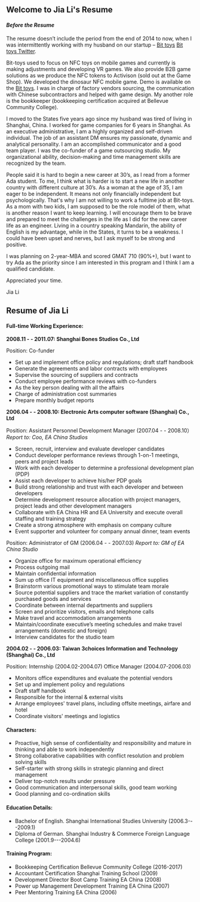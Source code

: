 ## Welcome to Jia Li's Resume

#### _Before the Resume_

The resume doesn’t include the period from the end of 2014 to now, when I was intermittently working with my husband on our startup – [Bit toys]( http://www.bit-toys.com/) [Bit toys Twitter](https://twitter.com/bittoys?lang=en). 

Bit-toys used to focus on NFC toys on mobile games and currently is making adjustments and developing VR games. We also provide B2B game solutions as we produce the NFC tokens to Activison (sold out at the Game Shop). We developed the dinosaur NFC mobile game. Demo is available on the [Bit toys]( http://www.bit-toys.com/). I was in charge of factory vendors sourcing, the communication with Chinese subcontractors and helped with game design. My another role is the bookkeeper (bookkeeping certification acquired at Bellevue Community College).

I moved to the States five years ago since my husband was tired of living in Shanghai, China. I worked for game companies for 6 years in Shanghai. As an executive administrative, I am a highly organized and self-driven individual. The job of an assistant DM ensures my passionate, dynamic and analytical personality. I am an accomplished communicator and a good team player. I was the co-funder of a game outsourcing studio. My organizational ability, decision-making and time management skills are recognized by the team.

People said it is hard to begin a new career at 30’s, as I read from a former Ada student. To me, I think what is harder is to start a new life in another country with different culture at 30’s.  As a woman at the age of 35, I am eager to be independent. It means not only financially independent but psychologically. That's why I am not willing to work a fulltime job at Bit-toys. As a mom with two kids, I am supposed to be the role model of them, what is another reason I want to keep learning.  I will encourage them to be brave and prepared to meet the challenges in the life as I did for the new career life as an engineer. Living in a country speaking Mandarin, the ability of English is my advantage, while in the States, it turns to be a weakness. I could have been upset and nerves, but I ask myself to be strong and positive. 

I was planning on 2-year-MBA and scored GMAT 710 (90%+), but I want to try Ada as the priority since I am interested in this program and I think I am a qualified candidate. 

Appreciated your time.

Jia Li


  
## Resume of Jia Li

#### Full-time Working Experience:

**2008.11 - - 2011.07:   Shanghai Bones Studios Co., Ltd**
  
Position: Co-funder 

  * Set up and implement office policy and regulations; draft staff handbook
  * Generate the agreements and labor contracts with employees
  * Supervise the sourcing of suppliers and contracts 
  * Conduct employee performance reviews with co-funders
  * As the key person dealing with all the affairs 
  * Charge of administration cost summaries
  * Prepare monthly budget reports
  
**2006.04 - - 2008.10:   Electronic Arts computer software (Shanghai) Co., Ltd**

Position: Assistant Personnel Development Manager   (2007.04 - - 2008.10）
_Report to: Coo, EA China Studios_

  * Screen, recruit, interview and evaluate developer candidates
  * Conduct developer performance reviews through 1-on-1 meetings, peers and project leads 
  * Work with each developer to determine a professional development plan (PDP) 
  * Assist each developer to achieve his/her PDP goals 
  * Build strong relationship and trust with each developer and between developers
  * Determine development resource allocation with project managers, project leads and other development managers 
  * Collaborate with EA China HR and EA University and execute overall staffing and training strategy
  * Create a strong atmosphere with emphasis on company culture 
  * Event supporter and volunteer for company annual dinner, team events
  
Position: Administrator of GM   (2006.04 - - 2007.03)
_Report to: GM of EA China Studio_ 

  * Organize office for maximum operational efficiency 
  * Process outgoing mail
  * Maintain confidential information
  * Sum up office IT equipment and miscellaneous office supplies
  * Brainstorm various promotional ways to stimulate team morale
  * Source potential suppliers and trace the market variation of constantly purchased goods and services
  * Coordinate between internal departments and suppliers
  * Screen and prioritize visitors, emails and telephone calls
  * Make travel and accommodation arrangements
  * Maintain/coordinate executive’s meeting schedules and make travel arrangements (domestic and foreign)
  * Interview candidates for the studio team

**2004.02 - - 2006.03:   Taiwan 3choices Information and Technology (Shanghai) Co., Ltd**

Position:  Internship (2004.02-2004.07) Office Manager (2004.07-2006.03)

  * Monitors office expenditures and evaluate the potential vendors 
  * Set up and implement policy and regulations
  * Draft staff handbook
  * Responsible for the internal & external visits
  * Arrange employees' travel plans, including offsite meetings, airfare and hotel
  * Coordinate visitors' meetings and logistics  
  
#### Characters:

  * Proactive, high sense of confidentiality and responsibility and mature in thinking and able to work independently
  * Strong collaborative capabilities with conflict resolution and problem solving skills
  * Self-starter with strong skills in strategic planning and direct management 
  * Deliver top-notch results under pressure
  * Good communication and interpersonal skills, good team working
  * Good planning and co-ordination skills 

#### Education Details:

  * Bachelor of English.  Shanghai International Studies University (2006.3---2009.1)
  * Diploma of German.    Shanghai Industry & Commerce Foreign Language College (2001.9---2004.6)

#### Training Program:

  * Bookkeeping Certification                  Bellevue Community College (2016-2017)
  * Accountant Certification                   Shanghai Training School (2009)
  * Development Director Boot Camp Training    EA China (2008)
  * Power up Management Development Training   EA China (2007)
  * Peer Mentoring Training                    EA China (2006)
